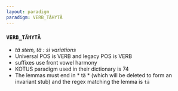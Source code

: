 ```yaml
---
layout: paradigm
paradigm: VERB_TÄHYTÄ
---
```

### ` VERB_TÄHYTÄ `

* _tä stem, tä : si variations_
* Universal POS is VERB and legacy POS is VERB
* suffixes use front vowel harmony
* KOTUS paradigm used in their dictionary is 74
* The lemmas must end in * tä * (which will be deleted to form an invariant stub) and the regex matching the lemma is ` tä `
